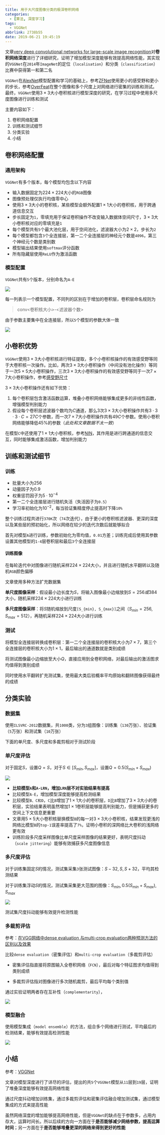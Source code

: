 ```yaml
---
title: 用于大尺度图像分类的极深卷积网络
categories:
  - [算法, 深度学习]
tags:
  - VGGNet
abbrlink: 2738b55
date: 2019-06-21 19:45:19
---
```


文章[very deep convolutional networks for large-scale image recognition](https://arxiv.org/abs/1409.1556v6#)对**卷积网络深度**进行了详细研究，证明了增加模型深度能够有效提高网络性能，其实现的`VGGNet`在`2014`年`ImageNet`的定位（`localisation`）和分类（`classification`）比赛中获得第一和第二名

`VGGNet`在[AlexNet](https://www.zhujian.tech/posts/ca9994d1.html#more)模型配置和学习的基础上，参考[ZFNet](https://zjzstu.github.io/posts/3f18ad9b.html#more)使用更小的感受野和更小的步长，参考[OverFeat](https://arxiv.org/abs/1312.6229)在整个图像和多个尺度上对网络进行密集的训练和测试。最终，`VGGNet`使用$3\times 3$大小卷积核进行模型深度的研究，在学习过程中使用多尺度图像进行训练和测试

主要内容如下：

1. 卷积网络配置
2. 训练和测试细节
3. 分类实验
4. 小结

## 卷积网络配置

### 通用架构

`VGGNet`有多个版本，每个模型均包含以下内容

* 输入数据固定为$224\times 224$大小的`RGB`图像
* 图像预处理仅执行均值零中心
* 使用$3\times 3$大小的卷积核，某些模型会额外配置$1\times 1$大小的卷积核，用于跨通道信息交互
* 步长固定为`1`，零填充用于保证卷积操作不改变输入数据体空间尺寸，$3\times 3$大小卷积核对应的零填充是`1`
* 每个模型共有`5`个最大池化层，用于空间池化，滤波器大小为$2\times 2$，步长为`2`
* 每个模型都包含`3`个全连接层，第一二个全连接层的神经元个数是`4096`，第三个神经元个数是类别数
* 模型输出结果使用`softmax`评分函数
* 所有隐藏层使用`ReLU`作为激活函数

### 模型配置

`VGGNet`共有`5`个版本，分别命名为`A-E`

![](/imgs/用于大尺度图像分类的极深卷积网络/vggnet.png)

每一列表示一个模型配置，不同列的区别在于增加的卷积层，卷积层命名规则为

>conv<卷积核大小>-<滤波器个数>

由于参数主要集中在全连接层，所以`5`个模型的参数大体一致

![](/imgs/用于大尺度图像分类的极深卷积网络/params.png)

## 小卷积优势

`VGGNet`使用$3\times 3$大小卷积核进行特征提取，多个小卷积核操作的有效感受野等同于大卷积核一次操作。比如，两次$3\times 3$大小卷积操作（中间没有池化操作）等同于一次$5\times 5$大小卷积操作，三次$3\times 3$大小卷积操作的有效感受野等同于一次$7\times 7$大小卷积操作，参考[感受野尺寸](https://www.zhujian.tech/posts/3b660279.html#more)

$3\times 3$大小卷积操作还有如下优势：

1. 每个卷积层包含激活函数运算，堆叠小卷积网络能够集成更多的非线性函数，增强模型判别能力
2. 假设每个卷积层滤波器个数均为$C$通道，那么3次$3\times 3$大小卷积操作共有$3\cdot 3\cdot 3\cdot C = 27C$个参数，而一次$7\times 7$大小卷积操作共有$49C$个参数。使用小卷积网络能够降低45%的参数（*此处和文章数据不太一致*）

在模型`C`中还使用了$1\times 1$大小卷积核，参考[NIN](https://zjzstu.github.io/posts/359ae103.html#more)，其作用是进行跨通道的信息交互，同时能够集成激活函数，增加判别能力

## 训练和测试细节

### 训练

* 批量大小为$256$
* 动量因子为$0.9$
* 权重惩罚因子为$5\cdot 10^{-4}$
* 第一二个全连接层进行随机失活（失活因子为`0.5`）
* 学习率初始化为$10^{-2}$，每当验证集精度停止提高时下降`10%`

整个训练过程共进行`370K`次（`74`次迭代），由于更小的卷积核滤波器、更深的深度以及某些层的预初始化，所以网络在较少的迭代次数后就能够拟合

首先对模型`A`进行训练，参数初始化为零均值，`0.01`方差；训练完成后使用其参数设置其他模型的`1-4`层卷积层和最后`3`个全连接层

#### 训练图像

在每轮迭代中对图像进行随机采样$224\times 224$大小，并且进行随机水平翻转以及随机`RGB`颜色偏移

文章使用多种方法扩充数据集

**单尺度图像采样**：假设最小边长度为$S$，将输入图像最小边缩放到$S=256或384$大小，随机采样$224\times 224$大小进行训练

**多尺度图像采样**：将$S$随机缩放到尺度`[S_{min}, S_{max}]`之间（$S_{min}=256, S_{max}=512$），再随机采样$224\times 224$大小进行训练

### 测试

将模型全连接层转换成卷积层：第一二个全连接层的卷积核大小为$7\times 7$，第三个全连接层的卷积核大小为$1\times 1$，最后输出的通道数就是类别成绩

将测试图像最小边缩放至大小$Q$，直接应用到全卷积网络，对最后输出的激活图求均值得到类别成绩

同时使用水平翻转扩充测试集，使用最大类后验概率平均原始和翻转图像获得最终的成绩

## 分类实验

### 数据集

使用`ILSVRC-2012`数据集，共`1000`类，分为`3`组图像：训练集（`130`万张）、验证集（`5`万张）和测试集（`10`万张）

下面的单尺度、多尺度和多裁剪相对于测试阶段

### 单尺度评估

对于固定$S$，设置$Q=S$，对于$S\in [S_{min}, S_{max}]$，设置$Q=0.5(S_{min}+S_{max})$

![](/imgs/用于大尺度图像分类的极深卷积网络/single_scale.png)

* **比较模型`A`和`A-LRN`，增加`LRN`层不对实验结果有提高**
* 比较模型`A-E`，增加模型深度能够提高检测结果
* 比较模型`B、C和D`，`C`比`B`增加了$1\times 1$大小的卷积层，`D`比`B`增加了$3\times 3$大小的卷积层，实验结果表明虽然增加$1\times 1$卷积层能够提高判别能力，但是捕获更多的空间上下文信息更重要
* 文章用$5\times 5$大小卷积核替换模型`B`的每一对$3\times 3$大小卷积核，结果发现更浅的网络比模型`B`的`top-1`误差率提高了`7%`，证明小卷积的深网络比大卷积的浅网络更有效
* 训练阶段多尺度采样图像比单尺度采样图像的结果更好，表明尺度抖动（`scale jittering`）能够有效捕获多尺度图像信息

### 多尺度评估

对于训练集固定$S$的情况，测试集采集`3`张测试图像：${S-32, S, S+32}$，平均其检测结果

对于训练集浮动$S$的情况，测试集采集更大范围的图像：${S_{min}, 0.5(S_{min}+S_{max}), S_{max}}$

![](/imgs/用于大尺度图像分类的极深卷积网络/multi_scale.png)

测试集尺度抖动能够有效提升检测性能

### 多裁剪评估

参考：[在VGG网络中dense evaluation 与multi-crop evaluation两种预测方法的区别以及效果](https://blog.csdn.net/C_chuxin/article/details/82832229)

比较`dense evaluation`（密集评估）和`multi-crop evaluation`（多裁剪评估）

* 密集评估指直接将原图输入全卷积网络（`FCN`），最后对每个特征图求均值得到类别成绩

* 多裁剪评估指对图像进行多次随机裁剪，最后平均每个类别值

通过实验证明两者存在互补性（`complementarity`），

![](/imgs/用于大尺度图像分类的极深卷积网络/multi_crop.png)

### 模型融合

使用模型集成（`model ensemble`）的方法，组合多个网络进行测试，平均最后的检测结果，能够有效提高检测性能

![](/imgs/用于大尺度图像分类的极深卷积网络/convnet_fusion.png)

## 小结

参考：[VGGNet](http://cs231n.github.io/convolutional-networks/#case)

文章对模型深度进行了详尽的评估，提出的共`5`个`VGGNet`模型从`11`层到`19`层，证明了堆叠深度能够有效提高网络性能

通过尺度抖动增加训练集，通过多裁剪评估和密集评估融合增加测试集，通过模型集成的方式来提高性能

虽然网络深度的增加能够提高网络性能，但是`VGGNet`的缺点在于参数多，占用内存大，运算时间长。所以后续的方向一方面在于**是否能够减少网络参数，提高运算时间**；另一方面在于**是否能够堆叠更深的网络来得到更好的性能**